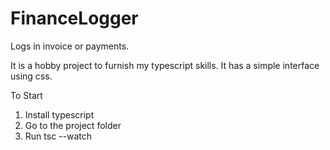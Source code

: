 # FinanceLogger
Logs in invoice or payments.

It is a hobby project to furnish my typescript skills. It has a simple interface using css.

To Start

1) Install typescript 
2) Go to the project folder
3) Run tsc --watch
